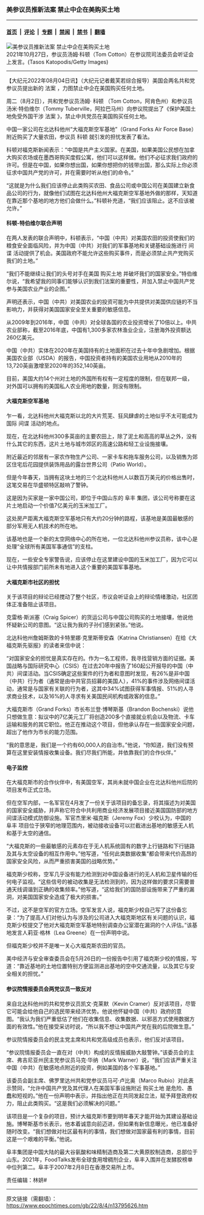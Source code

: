 ### 美参议员推新法案 禁止中企在美购买土地

---

#### [首页](../../../..?n13795626) &nbsp;|&nbsp; [评论](../../../../../epoch-comment?n13795626) &nbsp;|&nbsp; [专题](../../../../../epoch-special?n13795626) &nbsp;|&nbsp; [禁闻](../../../../../epoch-news?n13795626) &nbsp;|&nbsp; [禁书](../../../../../books?n13795626) &nbsp;|&nbsp; [翻墙](https://github.com/gfw-breaker/nogfw/blob/master/README.md?n13795626)


<div><img alt="美参议员推新法案 禁止中企在美购买土地" class="attachment-djy_600_400 size-djy_600_400 wp-post-image" src="https://i.epochtimes.com/assets/uploads/2022/08/id13795800-GettyImages-1236161633-600x400.jpg"/>
<div class="caption">
 2021年10月27日，参议员汤姆‧科顿（Tom Cotton）在参议院司法委员会听证会上发言。(Tasos Katopodis/Getty Images)
</div></div><hr/><div class="post_content" id="artbody" itemprop="articleBody">
 <!-- article content begin -->
 <p>
  【大纪元2022年08月04日讯】（大纪元记者戴芙若综合报导）美国会两名共和党参议员提出新的
  <ok href="https://www.epochtimes.com/gb/tag/%E6%B3%95%E6%A1%88.html">
   法案
  </ok>
  ，力图禁止中企在美国购买任何土地。
 </p>
 <p>
  周二（8月2日），共和党参议员汤姆‧
  <ok href="https://www.epochtimes.com/gb/tag/%E7%A7%91%E9%A1%BF.html">
   科顿
  </ok>
  （Tom Cotton，阿肯色州）和参议员汤米‧特伯维尔（Tommy Tuberville，阿拉巴马州）向参议院提出了《保护美国土地免受外国干涉
  <ok href="https://www.epochtimes.com/gb/tag/%E6%B3%95%E6%A1%88.html">
   法案
  </ok>
  》，禁止中共党员在美国购买任何土地。
 </p>
 <p>
  中国一家公司在北达科他州“大福克斯空军基地”（Grand Forks Air Force Base）附近购买了大量农田，参议员
  <ok href="https://www.epochtimes.com/gb/tag/%E7%A7%91%E9%A1%BF.html">
   科顿
  </ok>
  就引发的担忧发表了看法。
 </p>
 <p>
  科顿对福克斯新闻表示：“中国是共产主义国家。在美国，如果美国公民想在加拿大购买农场或在墨西哥购买度假公寓，他们可以这样做。他们不必征求我们政府的许可。但是在中国，如果你想出国，如果你想把你的钱带出国，那么实际上你必须征求中国共产党的许可，并在需要时听从他们的命令。”
 </p>
 <p>
  “这就是为什么我们应该停止此类购买农田、食品公司或中国公司在美国建立新食品公司的行为，就像他们试图在北达科他州大福克斯空军基地外做的那样，天知道在靠近那个基地的地方他们会做什么。”科顿补充道，“我们应该阻止。这不应该被允许。”
 </p>
 <h4>
  科顿-特伯维尔联合声明
 </h4>
 <p>
  在两人发表的联合声明中，科顿表示，“中国（中共）对美国农田的投资使我们的粮食安全面临风险，并为中国（中共）对我们的军事基地和关键基础设施进行
  <ok href="https://www.epochtimes.com/gb/tag/%E9%97%B4%E8%B0%8D.html">
   间谍
  </ok>
  活动提供了机会。美国政府不能允许这些购买事件，而是必须禁止共产党购买我们的土地。”
 </p>
 <p>
  “我们不能继续让我们的头号对手在美国
  <ok href="https://www.epochtimes.com/gb/tag/%E8%B4%AD%E4%B9%B0%E5%9C%9F%E5%9C%B0.html">
   购买土地
  </ok>
  并破坏我们的国家安全。”特伯维尔说，“我希望我的同事们能够认识到我们法案的重要性，并加入禁止中国共产党参与美国农业产业的企图。”
 </p>
 <p>
  声明还表示，中国（中共）对美国农业的投资可能为中共提供对美国供应链的不当影响力，并获得对美国国家安全至关重要的敏感信息。
 </p>
 <p>
  从2009年到2016年，中国（中共）对全球各国的农业投资增长了10倍以上。中共农业部称，截至2016年底，中国有1,300多家农林渔业企业，注册海外投资额达260亿美元。
 </p>
 <p>
  中国（中共）实体在2020年在美国持有的土地面积在过去十年中急剧增加。根据美国农业部（USDA）的报告，中国投资者持有的美国农业用地从2010年的13,720英亩激增至2020年的352,140英亩。
 </p>
 <p>
  目前，美国大约14个州对土地的外国所有权有一定程度的限制，但在联邦一级，对外国可以拥有的美国私人农业用地的数量，则没有限制。
 </p>
 <h4>
  大福克斯空军基地
 </h4>
 <p>
  乍一看，北达科他州大福克斯以北的大片荒芜、狂风肆虐的土地似乎不太可能成为国际
  <ok href="https://www.epochtimes.com/gb/tag/%E9%97%B4%E8%B0%8D.html">
   间谍
  </ok>
  活动的地点。
 </p>
 <p>
  现在，在北达科他州300多英亩的主要农田上，除了泥土和高高的草丛之外，没有什么其它的东西，这片土地与城市郊区的高速公路和轻工业设施接壤。
 </p>
 <p>
  附近最近的邻居有一家农作物生产公司、一家卡车和拖车服务公司，以及销售为郊区住宅后花园提供装饰用品的露台世界公司（Patio World）。
 </p>
 <p>
  但是今年春天，当拥有这块土地的三个北达科他州人以数百万美元的价格出售时，这笔交易在华盛顿特区敲响了警钟。
 </p>
 <p>
  这是因为买家是一家中国公司，即位于中国山东的
  <ok href="https://www.epochtimes.com/gb/tag/%E9%98%9C%E4%B8%B0.html">
   阜丰
  </ok>
  集团，该公司号称要在这片土地启动一个价值7亿美元的玉米加工厂。
 </p>
 <p>
  这处房产距离大福克斯空军基地只有大约20分钟的路程，该基地是美国最敏感的部分军用无人机技术的所在地。
 </p>
 <p>
  该基地也是一个新的太空网络中心的所在地，一位北达科他州参议员称，该中心是处理“全球所有美国军事通信”的支柱。
 </p>
 <p>
  现在，一些安全专家警告说，应该停止在这里建设中国的玉米加工厂，因为它可以让中共情报部门前所未有地进入这个重要的美国军事基地。
 </p>
 <h4>
  大福克斯市社区的担忧
 </h4>
 <p>
  关于该项目的辩论已经搅动了整个社区，市议会听证会上的辩论情绪激动，社区团体正准备阻止该项目。
 </p>
 <p>
  克雷格‧斯派塞（Craig Spicer）的货运公司与中国公司购买的土地接壤，他说他怀疑新公司的意图。“这让我为我的子孙们感到紧张。”他说。
 </p>
 <p>
  北达科他州詹姆斯敦的卡特里娜‧克里斯蒂安森（Katrina Christiansen）在给《大福克斯先驱报》的读者来信中说：
 </p>
 <p>
  “对国家安全的担忧是真实存在的。作为一名工程师，我寻找营销方面的证据。美国战略与国际研究中心（CSIS）在过去20年中报告了160起公开报导的中国（中共）间谍活动。当CSIS确定这些案件的行为者和意图时发现，有26%是非中国（中共）行为者（通常是由中共官员招募的美国人），41%的事件涉及网络间谍活动，通常是与国家有关联的行为者，这其中34%试图获得军事情报、51%的人寻求商业技术，以及16%的人寻求有关美国民间机构或政客的信息。”
 </p>
 <p>
  大福克斯市（Grand Forks）市长布兰登‧博琴斯基（Brandon Bochenski）说他只想做生意：拟议中的7亿美元工厂将创造200多个直接就业机会以及物流、卡车运输和服务的其它职位。他正在推动这个项目，但他承认存在一些国家安全问题，超出了他作为市长的能力范围。
 </p>
 <p>
  “我的意思是，我们是一个约有60,000人的自治市。”他说，“你知道，我们没有预算在这里安装情报收集设备。我们尽我们所能，并依靠我们的合作伙伴。”
 </p>
 <h4>
  电子监控
 </h4>
 <p>
  在大福克斯市的合作伙伴中，有美国空军，其尚未就中国企业在北达科他州后院的项目发布正式立场。
 </p>
 <p>
  但在空军内部，一名军官在4月发了一份关于该项目的备忘录，将其描述为对美国的国家安全威胁，并声称它符合中共利用商业经济发展项目接近美国国防部的地方间谍活动模式防御设施。军官杰里米‧福克斯（Jeremy Fox）少校认为，中国的
  <ok href="https://www.epochtimes.com/gb/tag/%E9%98%9C%E4%B8%B0.html">
   阜丰
  </ok>
  项目位于狭窄的地理范围内，被动接收设备可以拦截进出基地的敏感无人机和基于太空的通信。
 </p>
 <p>
  “大福克斯的一些最敏感的元素存在于无人机系统固有的数字上行链路和下行链路及其与太空设备的相互作用中。”他写道，“任何此类数据收集“都会带来代价高昂的国家安全风险，从而严重损害美国的战略优势。”
 </p>
 <p>
  福克斯少校称，空军几乎没有能力检测到对中国设备进行的无人机和卫星传输的任何电子监视。“这些信号的被动收集是无法检测到的，因为这样做的要求只需要普通天线调谐到正确的收集频率。”他写道，“这给我们的国防部设施带来了严重的漏洞，对美国国家安全造成了极大的损害。”
 </p>
 <p>
  不过，这不是空军的官方立场。空军发言人说，福克斯少校自己写了这份备忘录：“为了提高人们对他认为与涉及的公司进入大福克斯地区有关问题的认识，福克斯少校提交了他对大福克斯空军基地特别调查办公室潜在漏洞的个人评估。”该基地发言人莉亚‧格林（Lea Greene）在一份声明中说。
 </p>
 <p>
  但福克斯少校并不是唯一关心大福克斯农田的官员。
 </p>
 <p>
  美中经济与安全审查委员会在5月26日的一份报告中引用了福克斯少校的情报，写道：“靠近基地的土地位置特别方便监测进出基地的空中交通流量，以及其它与安全相关的担忧。”
 </p>
 <h4>
  参议院情报委员会两党议员一致反对
 </h4>
 <p>
  来自北达科他州的共和党参议员凯文‧克莱默（Kevin Cramer）反对该项目，尽管它可能会给他自己的选民带来经济优势。他说他怀疑中国（中共）政府的意图。“我认为我们严重低估了他们在收集信息、收集数据、以邪恶方式使用数据方面的有效性。”他在接受采访时说，“所以我不想让中国共产党在我的后院做生意。”
 </p>
 <p>
  参议院情报委员会的民主党主席和共和党高级成员也表示，他们反对该项目。
 </p>
 <p>
  “参议院情报委员会一直在对（中共）构成的反情报威胁大敲警钟。”该委员会的主席、弗吉尼亚州民主党参议员马克‧华纳（Mark Warner）说，“我们应该严重关注中国（中共）在敏感地点附近的投资，例如美国的各个军事基地。”
 </p>
 <p>
  该委员会副主席、佛罗里达州共和党参议员马可‧卢比奥（Marco Rubio）对此表示赞同，“允许中国共产党及其代理人在美国军事设施附近
  <ok href="https://www.epochtimes.com/gb/tag/%E8%B4%AD%E4%B9%B0%E5%9C%9F%E5%9C%B0.html">
   购买土地
  </ok>
  是危险、愚蠢和短视的。”他在一份声明中表示，并指出他正在共同发起立法，赋予拜登政府权力，阻止此类购买。“这是我们必须解决的问题。”
 </p>
 <p>
  该项目是一个复杂的项目，预计大福克斯市要到明年春天才能开始为其建设基础设施。博琴斯基市长表示，他本着诚意向前迈进，但如果有新信息曝光，他已准备好随时改变。“我们想做对社区最有利的事情，我们想做对国家最有利的事情，目前这是一个艰难的平衡。”他说。
 </p>
 <p>
  阜丰集团是中国大陆的最大谷氨酸和味精制造商及第二大黄原胶制造商，总部位于山东。2021年，FoodTalks发布全球食用增稠剂企业，阜丰入围并在发酵胶榜单中位列第二。阜丰于2007年2月8日在香港交易所上市。
 </p>
 <p>
  责任编辑：林妍#
 </p>
 <!-- article content end -->
 <div id="below_article_ad">
 </div>
</div>


---

原文链接（需翻墙）：https://www.epochtimes.com/gb/22/8/4/n13795626.htm